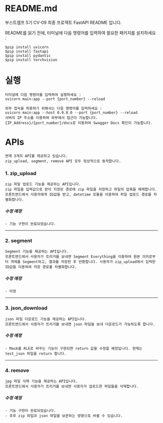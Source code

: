 # README.md

부스트캠프 5기 CV-09 최종 프로젝트 FastAPI README 입니다.

README를 읽기 전에, 터미널에 다음 명령어를 입력하여 필요한 패키지를 설치하세요 :

    $pip install uvicorn
    $pip install fastapi
    $pip install pydantic
    $pip install torchvision

# 실행

    터미널에 다음 명령어를 입력하여 실행하세요 :
    uvicorn main:app --port {port_number} --reload
    
    외부 접속을 허용하기 위해서는 다음 명령어를 입력하세요 :
    uvicorn main:app --host 0.0.0.0 --port {port_number} --reload
    서버의 IP 주소를 이용하여 외부에서 접근이 가능합니다.
    {IP_Address}/{port_number}/docs로 이동하여 Swagger Docs 확인이 가능합니다.

# APIs

    현재 3개의 API를 제공하고 있습니다.
    zip_upload, segment, remove API 모두 정상적으로 동작합니다.

### 1. zip_upload

    zip 파일 업로드 기능을 제공하는 API입니다.
    zip 파일을 입력값으로 받아 지정된 경로에 zip 파일을 저장하고 파일의 압축을 해제합니다. 프론트엔드에서 사용자에게 ID값을 받고, datetime 모듈을 이용하여 파일 업로드 경로를 차별화합니다.

##### 수정 예정
    - 기능 구현이 완료되었습니다.
---
### 2. segment

    Segment 기능을 제공하는 API입니다.
    프론트엔드에서 사용자가 트리거를 보내면 Segment Everything을 이용하여 원본 이미로부터 객체를 Segment하고, 결과를 저장한 후 반환합니다. 사용자가 zip_upload에서 입력한 ID값을 이용하여 저장 경로를 차별화합니다.

##### 수정 예정
    - 미정
---
### 3. json_download
    
    json 파일 다운로드 기능을 제공하는 API입니다.
    프론트엔드에서 사용자가 트리거를 보내면 json 파일을 보내 다운로드가 가능하도록 합니다.

##### 수정 예정
    - Mask를 RLE로 바꾸는 기능이 구현되면 return 값을 수정할 예정입니다. 현재는 test_json 파일을 return 합니다.

---
### 4. remove

    jpg 파일 삭제 기능을 제공하는 API입니다.
    프론트엔드에서 사용자가 트리거를 보내면 사용자가 업로드한 파일들을 삭제합니다.

##### 수정 예정
    - 기능 구현이 완료되었습니다.
    - 추후 zip 파일과 json 파일을 보존하는 방향으로 바뀔 수 있습니다.